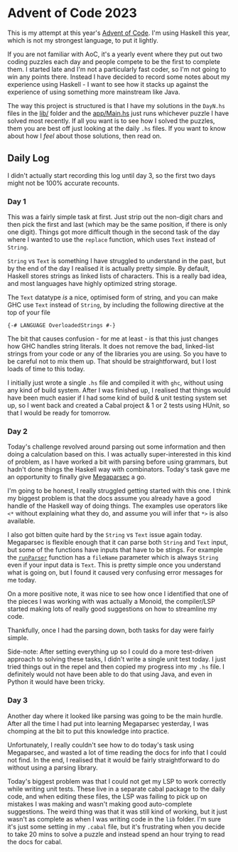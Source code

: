# Advent of Code 2023

This is my attempt at this year's [Advent of Code](https://adventofcode.com). 
I'm using Haskell this year, which is not my strongest language, to put it
lightly.

If you are not familiar with AoC, it's a yearly event where they put out 
two coding puzzles each day and people compete to be the first to complete
them. I started late and I'm not a particularly fast coder, so I'm not 
going to win any points there. Instead I have decided to record some notes
about my experience using Haskell - I want to see how it stacks up against
the experience of using something more mainstream like Java.

The way this project is structured is that I have my solutions in the 
`DayN.hs` files in the [lib/](lib/) folder and the 
[app/Main.hs](app/Main.hs) just runs whichever puzzle I have solved most 
recently. If all you want is to see how I solved the puzzles, them you 
are best off just looking at the daily `.hs` files. If you want to know
about how I _feel_ about those solutions, then read on. 


## Daily Log

I didn't actually start recording this log until day 3, so the first two
days might not be 100% accurate recounts. 

### Day 1
This was a fairly simple task at first. Just strip out the non-digit chars
and then pick the first and last (which may be the same position, if there
is only one digit). Things got more difficult though in the second task of 
the day where I wanted to use the `replace` function, which uses `Text` 
instead of `String`. 

`String` vs `Text` is something I have struggled to understand in the past,
but by the end of the day I realised it is actually pretty simple. By 
default, Haskell stores strings as linked lists of characters. This is a
really bad idea, and most languages have highly optimized string storage. 

The `Text` datatype _is_ a nice, optimised form of string, and you can 
make GHC use `Text` instead of `String`, by including the following directive 
at the top of your file

```
{-# LANGUAGE OverloadedStrings #-}
```

The bit that causes confusion - for me at least - is that this just changes
how GHC handles string literals. It does not remove the bad, linked-list
strings from your code or any of the libraries you are using. So you have to 
be careful not to mix them up. That should be straightforward, but I lost
loads of time to this today. 

I initially just wrote a single `.hs` file and compiled it with `ghc`, without
using any kind of build system. After I was finished up, I realised that things 
would have been much easier if I had some kind of build & unit testing system
set up, so I went back and created a Cabal project & 1 or 2 tests using HUnit, 
so that I would be ready for tomorrow. 

### Day 2
Today's challenge revolved around parsing out some information and then doing
a calculation based on this. I was actually super-interested in this kind of
problem, as I have worked a bit with parsing before using grammars, but hadn't 
done things the Haskell way with combinators. Today's task gave me an opportunity
to finally give [Megaparsec](https://hackage.haskell.org/package/megaparsec) a go.

I'm going to be honest, I really struggled getting started with this one. I think
my biggest problem is that the docs assume you already have a good handle of 
the Haskell way of doing things. The examples use operators like `<*` without
explaining what they do, and assume you will infer that `*>` is also available. 

I also got bitten quite hard by the `String` vs `Text` issue again today. 
Megaparsec is flexible enough that it can parse both `String` and `Text`
input, but some of the functions have inputs that have to be stings. For
example the [`runParser`](https://hackage.haskell.org/package/megaparsec-9.6.1/docs/Text-Megaparsec.html#v:runParser)
function has a `fileName` parameter which is always `String` even if your
input data is `Text`. This is pretty simple once you understand what is 
going on, but I found it caused very confusing error messages for me today. 

On a more positive note, it was nice to see how once I identified that 
one of the pieces I was working with was actually a Monoid, the compiler/LSP
started making lots of really good suggestions on how to streamline my code. 

Thankfully, once I had the parsing down, both tasks for day were fairly simple.

Side-note: After setting everything up so I could do a more test-driven approach
to solving these tasks, I didn't write a single unit test today. I just tried
things out in the repel and then copied my progress into my `.hs` file. I 
definitely would not have been able to do that using Java, and even in Python
it would have been tricky.


### Day 3
Another day where it looked like parsing was going to be the main hurdle. 
After all the time I had put into learning Megaparsec yesterday, I was 
chomping at the bit to put this knowledge into practice. 

Unfortunately, I really couldn't see how to do today's task using Megaparsec, 
and wasted a lot of time reading the docs for info that I could not find. In 
the end, I realised that it would be fairly straightforward to do without 
using a parsing library. 

Today's biggest problem was that I could not get my LSP to work correctly
while writing unit tests. These live in a separate cabal package to the
daily code, and when editing these files, the LSP was failing to pick up
on mistakes I was making and wasn't making good auto-complete suggestions.
The weird thing was that it was still kind of working, but it just wasn't 
as complete as when I was writing code in the `lib` folder. I'm sure it's
just some setting in my `.cabal` file, but it's frustrating when you decide
to take 20 mins to solve a puzzle and instead spend an hour trying to read
the docs for cabal. 

